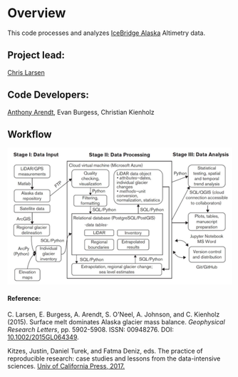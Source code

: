 # Overview

This code processes and analyzes [IceBridge Alaska](https://www.nasa.gov/image-feature/operation-icebridge-exploring-alaska-s-mountain-glaciers) Altimetry data.

## Project lead: 

[Chris Larsen](mailto:cflarsen@alaska.edu)

## Code Developers:

[Anthony Arendt](mailto:arendta@uw.edu), Evan Burgess, Christian Kienholz

## Workflow

<img src='images/workflow.jpg' width=800>

#### Reference:

C. Larsen, E. Burgess, A. Arendt, S. O'Neel, A. Johnson, and C. Kienholz (2015). Surface melt dominates Alaska glacier mass balance. _Geophysical Research Letters_, pp. 5902-5908. ISSN: 00948276. DOI:
[10.1002/2015GL064349](https://agupubs.onlinelibrary.wiley.com/doi/full/10.1002/2015GL064349).

Kitzes, Justin, Daniel Turek, and Fatma Deniz, eds. The practice of reproducible research: case studies and lessons from the data-intensive sciences. [Univ of California Press, 2017.](https://books.google.com/books?hl=en&lr=&id=NDEyDwAAQBAJ&oi=fnd&pg=PR11&ots=xB91HIAONr&sig=YS0c8fgiyr93Js1ryS9QvJ9--4M#v=onepage&q&f=false)
